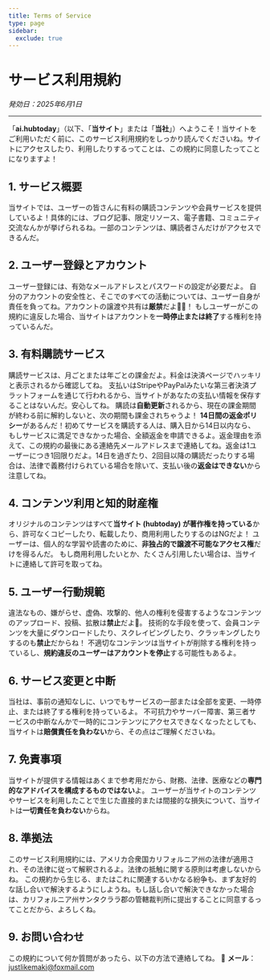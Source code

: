 ```yaml
---
title: Terms of Service
type: page
sidebar:
  exclude: true
---
```

# サービス利用規約

*発効日：2025年6月1日*

---

「**ai.hubtoday**」（以下、「**当サイト**」または「**当社**」）へようこそ！当サイトをご利用いただく前に、このサービス利用規約をしっかり読んでくださいね。サイトにアクセスしたり、利用したりするってことは、この規約に同意したってことになりますよ！

## 1. サービス概要
当サイトでは、ユーザーの皆さんに有料の購読コンテンツや会員サービスを提供しているよ！具体的には、ブログ記事、限定リソース、電子書籍、コミュニティ交流なんかが挙げられるね。一部のコンテンツは、購読者さんだけがアクセスできるんだ。

## 2. ユーザー登録とアカウント
ユーザー登録には、有効なメールアドレスとパスワードの設定が必要だよ。
自分のアカウントの安全性と、そこでのすべての活動については、ユーザー自身が責任を負ってね。アカウントの譲渡や共有は**厳禁**だよ🙅‍♀️！
もしユーザーがこの規約に違反した場合、当サイトはアカウントを**一時停止または終了**する権利を持っているんだ。

## 3. 有料購読サービス
購読サービスは、月ごとまたは年ごとの課金だよ。料金は決済ページでハッキリと表示されるから確認してね。
支払いはStripeやPayPalみたいな第三者決済プラットフォームを通じて行われるから、当サイトがあなたの支払い情報を保存することはないんだ。安心してね。
購読は**自動更新**されるから、現在の課金期間が終わる前に解約しないと、次の期間も課金されちゃうよ！
**14日間の返金ポリシー**があるんだ！初めてサービスを購読する人は、購入日から14日以内なら、もしサービスに満足できなかった場合、全額返金を申請できるよ。返金理由を添えて、この規約の最後にある連絡先メールアドレスまで連絡してね。返金は1ユーザーにつき1回限りだよ。14日を過ぎたり、2回目以降の購読だったりする場合は、法律で義務付けられている場合を除いて、支払い後の**返金はできない**から注意してね。

## 4. コンテンツ利用と知的財産権
オリジナルのコンテンツはすべて**当サイト (hubtoday) が著作権を持っている**から、許可なくコピーしたり、転載したり、商用利用したりするのはNGだよ！
ユーザーは、個人的な学習や読書のために、**非独占的で譲渡不可能なアクセス権**だけを得るんだ。
もし商用利用したいとか、たくさん引用したい場合は、当サイトに連絡して許可を取ってね。

## 5. ユーザー行動規範
違法なもの、嫌がらせ、虚偽、攻撃的、他人の権利を侵害するようなコンテンツのアップロード、投稿、拡散は**禁止**だよ🚫。
技術的な手段を使って、会員コンテンツを大量にダウンロードしたり、スクレイピングしたり、クラッキングしたりするのも**禁止**だからね！
不適切なコンテンツは当サイトが削除する権利を持っているし、**規約違反のユーザーはアカウントを停止**する可能性もあるよ。

## 6. サービス変更と中断
当社は、事前の通知なしに、いつでもサービスの一部または全部を変更、一時停止、または終了する権利を持っているよ。
不可抗力やサーバー障害、第三者サービスの中断なんかで一時的にコンテンツにアクセスできなくなったとしても、当サイトは**賠償責任を負わない**から、その点はご理解くださいね。

## 7. 免責事項
当サイトが提供する情報はあくまで参考用だから、財務、法律、医療などの**専門的なアドバイスを構成するものではない**よ。
ユーザーが当サイトのコンテンツやサービスを利用したことで生じた直接的または間接的な損失について、当サイトは**一切責任を負わない**からね。

## 8. 準拠法
このサービス利用規約には、アメリカ合衆国カリフォルニア州の法律が適用され、その法律に従って解釈されるよ。法律の抵触に関する原則は考慮しないからね。
この規約から生じる、またはこれに関連するいかなる紛争も、まず友好的な話し合いで解決するようにしようね。もし話し合いで解決できなかった場合は、カリフォルニア州サンタクララ郡の管轄裁判所に提出することに同意するってことだから、よろしくね。

## 9. お問い合わせ
この規約について何か質問があったら、以下の方法で連絡してね。
📧 **メール**： [justlikemaki@foxmail.com](mailto:justlikemaki@foxmail.com)